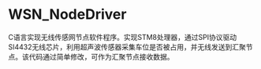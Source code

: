 # WSN_NodeDriver
C语言实现无线传感网节点软件程序。实现STM8处理器，通过SPI协议驱动SI4432无线芯片，利用超声波传感器采集车位是否被占用，并无线发送到汇聚节点。该代码通过简单修改，可作为汇聚节点接收数据。
